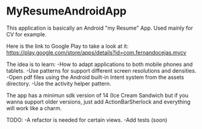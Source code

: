 MyResumeAndroidApp
==================

This application is basically an Android "my Resume" App. Used mainly for CV for example.

Here is the link to Google Play to take a look at it:
https://play.google.com/store/apps/details?id=com.fernandocejas.mycv

The idea is to learn:
-How to adapt applications to both mobile phones and tablets. 
-Use patterns for support different screen resolutions and densities.
-Open pdf files using the Android built-in Intent system from the assets directory.
-Use the activity helper pattern.

The app has a minimun sdk version of 14 (Ice Cream Sandwich but if you wanna support older versions, just add ActionBarSherlock and everything will work like a charm.

TODO:
-A refactor is needed for certain views.
-Add tests (soon)



